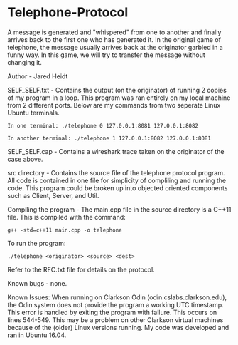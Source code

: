 # Telephone-Protocol

A message is generated and "whispered" from one to another and finally arrives back to the first one who has generated it. In the original game of telephone, the message usually arrives back at the originator garbled in a funny way. In this game, we will try to transfer the message without changing it.

Author - Jared Heidt


SELF_SELF.txt - Contains the output (on the originator) of running 2 copies of my program in a loop. This program was ran entirely on my local machine from 2 different ports. Below are my commands from two seperate Linux Ubuntu terminals.

	In one terminal: ./telephone 0 127.0.0.1:8081 127.0.0.1:8082

	In another terminal: ./telephone 1 127.0.0.1:8082 127.0.0.1:8081


SELF_SELF.cap - Contains a wireshark trace taken on the originator of the case above.


src directory - Contains the source file of the telephone protocol program. All code is contained in one file for simplicity of compliling and running the code. This program could be broken up into objected oriented components such as Client, Server, and Util.


Compiling the program - The main.cpp file in the source directory is a C++11 file. This is compiled with the command:

	g++ -std=c++11 main.cpp -o telephone


To run the program:

	./telephone <originator> <source> <dest>


Refer to the RFC.txt file for details on the protocol.

Known bugs - none.

Known Issues: When running on Clarkson Odin (odin.cslabs.clarkson.edu), the Odin system does not provide the program a working UTC timestamp. This error is handled by exiting the program with failure. This occurs on lines 544-549. This may be a problem on other Clarkson virtual machines because of the (older) Linux versions running. My code was developed and ran in Ubuntu 16.04.

